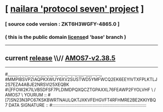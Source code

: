 
# [ [nailara 'protocol seven' project](http://nailara.network/) ]

### [ source code version : ZKT6H3WGFY-4865.0 ]

### ( this is the public domain [license](../license)d 'base' branch )
---
## current [release](https://github.com/nailara-technologies/protocol-7/releases) \\\\// [AMOS7-v2.38.5](https://github.com/nailara-technologies/protocol-7/releases/tag/AMOS7-v2.38.5)
---

#,,,,,,,,,.,.,.,,,.,.,,.,,,.,,,,.,,.,,..,,...,..,,...,..,,.,,,,..,,,,,...,..,,
#MMPIBSVPZIAQPKXWUY6XV2SUSTWD5YMFWCQ2EK6EEYIVTXFPLKTLJ2S7EZA4ABJE2NRSVI25XEQBK
#\\\|FFOW2K7ILVB5DFSF7PLDIMDPQXQCZTGPAXXL76FEAWP2FYOLVHF \ / AMOS7 \ YOURUM ::
#\[7]SN23N3PC67KSKBWRTNAULQKTJXKVFEHGVFT4RFHMRE2BE2KKIYBQ 7  DATA SIGNATURE ::
#:::::::::::::::::::::::::::::::::::::::::::::::::::::::::::::::::::::::::::::
